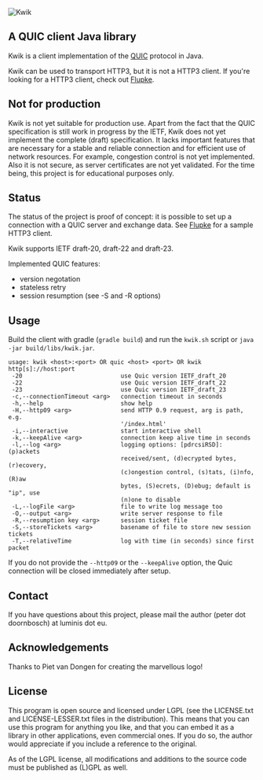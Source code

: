 ![Kwik](https://bitbucket.org/pjtr/kwik/raw/master/docs/Logo%20Kwik%20rectangle.png)

## A QUIC client Java library

Kwik is a client implementation of the [QUIC](https://tools.ietf.org/html/draft-ietf-quic-transport-19) protocol in Java.

Kwik can be used to transport HTTP3, but it is not a HTTP3 client.
If you're looking for a HTTP3 client, check out [Flupke](https://bitbucket.org/pjtr/flupke).
 

## Not for production

Kwik is not yet suitable for production use. 
Apart from the fact that the QUIC specification is still work in progress by the IETF, Kwik does not yet implement 
the complete (draft) specification. 
It lacks important features that are necessary for a stable and reliable connection and for efficient use of network
resources. For example, congestion control is not yet implemented. 
Also it is not secure, as server certificates are not yet validated. 
For the time being, this project is for educational purposes only. 


## Status

The status of the project is proof of concept: it is possible to set up a connection with a QUIC server and exchange
data. See [Flupke](https://bitbucket.org/pjtr/flupke) for a sample HTTP3 client.

Kwik supports IETF draft-20, draft-22 and draft-23.

Implemented QUIC features:

* version negotation
* stateless retry
* session resumption (see -S and -R options)

## Usage

Build the client with gradle (`gradle build`)
and run the `kwik.sh` script or `java -jar build/libs/kwik.jar`. 

    usage: kwik <host>:<port> OR quic <host> <port> OR kwik http[s]://host:port
     -20                            use Quic version IETF_draft_20
     -22                            use Quic version IETF_draft_22
     -23                            use Quic version IETF_draft_23
     -c,--connectionTimeout <arg>   connection timeout in seconds
     -h,--help                      show help
     -H,--http09 <arg>              send HTTP 0.9 request, arg is path, e.g.
                                    '/index.html'
     -i,--interactive               start interactive shell
     -k,--keepAlive <arg>           connection keep alive time in seconds
     -l,--log <arg>                 logging options: [pdrcsiRSD]: (p)ackets
                                    received/sent, (d)ecrypted bytes, (r)ecovery,
                                    (c)ongestion control, (s)tats, (i)nfo, (R)aw
                                    bytes, (S)ecrets, (D)ebug; default is "ip", use
                                    (n)one to disable
     -L,--logFile <arg>             file to write log message too
     -O,--output <arg>              write server response to file
     -R,--resumption key <arg>      session ticket file
     -S,--storeTickets <arg>        basename of file to store new session tickets
     -T,--relativeTime              log with time (in seconds) since first packet                                    
       
If you do not provide the `--http09` or the `--keepAlive` option, the Quic connection will be closed immediately after setup.

                                
## Contact

If you have questions about this project, please mail the author (peter dot doornbosch) at luminis dot eu.

## Acknowledgements

Thanks to Piet van Dongen for creating the marvellous logo!

## License

This program is open source and licensed under LGPL (see the LICENSE.txt and LICENSE-LESSER.txt files in the distribution). 
This means that you can use this program for anything you like, and that you can embed it as a library in other applications, even commercial ones. 
If you do so, the author would appreciate if you include a reference to the original.
 
As of the LGPL license, all modifications and additions to the source code must be published as (L)GPL as well.

